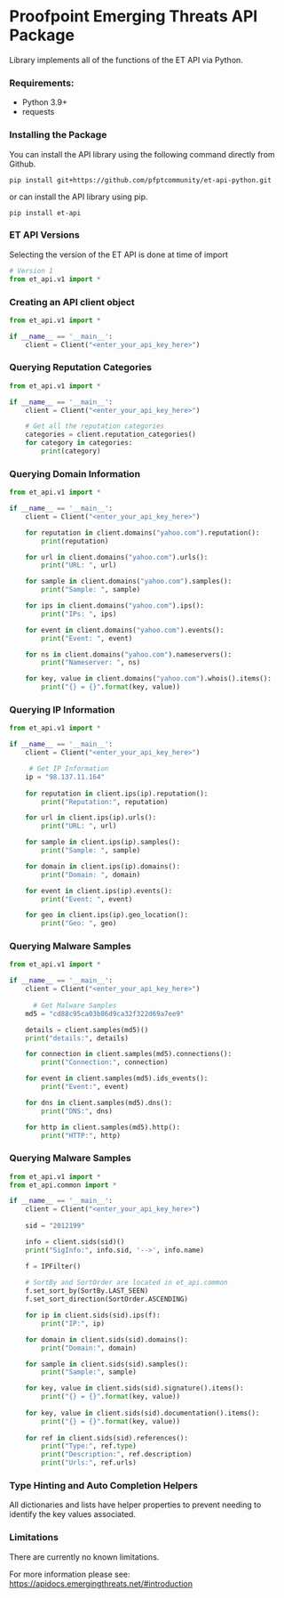 # Proofpoint Emerging Threats API Package

Library implements all of the functions of the ET API via Python.

### Requirements:

* Python 3.9+
* requests
 
### Installing the Package
You can install the API library using the following command directly from Github.
```
pip install git+https://github.com/pfptcommunity/et-api-python.git
```
or can install the API library using pip.
```
pip install et-api
```

### ET API Versions
Selecting the version of the ET API is done at time of import 
```python
# Version 1
from et_api.v1 import *
```

### Creating an API client object
```python
from et_api.v1 import *

if __name__ == '__main__':
    client = Client("<enter_your_api_key_here>")
```

### Querying Reputation Categories
```python
from et_api.v1 import *

if __name__ == '__main__':
    client = Client("<enter_your_api_key_here>")

    # Get all the reputation categories
    categories = client.reputation_categories()
    for category in categories:
        print(category)
```


### Querying Domain Information
```python
from et_api.v1 import *

if __name__ == '__main__':
    client = Client("<enter_your_api_key_here>")

    for reputation in client.domains("yahoo.com").reputation():
        print(reputation)

    for url in client.domains("yahoo.com").urls():
        print("URL: ", url)

    for sample in client.domains("yahoo.com").samples():
        print("Sample: ", sample)

    for ips in client.domains("yahoo.com").ips():
        print("IPs: ", ips)

    for event in client.domains("yahoo.com").events():
        print("Event: ", event)

    for ns in client.domains("yahoo.com").nameservers():
        print("Nameserver: ", ns)

    for key, value in client.domains("yahoo.com").whois().items():
        print("{} = {}".format(key, value))
```

### Querying IP Information
```python
from et_api.v1 import *

if __name__ == '__main__':
    client = Client("<enter_your_api_key_here>")

     # Get IP Information
    ip = "98.137.11.164"
    
    for reputation in client.ips(ip).reputation():
        print("Reputation:", reputation)

    for url in client.ips(ip).urls():
        print("URL: ", url)

    for sample in client.ips(ip).samples():
        print("Sample: ", sample)

    for domain in client.ips(ip).domains():
        print("Domain: ", domain)

    for event in client.ips(ip).events():
        print("Event: ", event)

    for geo in client.ips(ip).geo_location():
        print("Geo: ", geo)
```

### Querying Malware Samples
```python
from et_api.v1 import *

if __name__ == '__main__':
    client = Client("<enter_your_api_key_here>")
    
      # Get Malware Samples
    md5 = "cd88c95ca03b86d9ca32f322d69a7ee9"

    details = client.samples(md5)()
    print("details:", details)

    for connection in client.samples(md5).connections():
        print("Connection:", connection)

    for event in client.samples(md5).ids_events():
        print("Event:", event)

    for dns in client.samples(md5).dns():
        print("DNS:", dns)

    for http in client.samples(md5).http():
        print("HTTP:", http)
```

### Querying Malware Samples
```python
from et_api.v1 import *
from et_api.common import *

if __name__ == '__main__':
    client = Client("<enter_your_api_key_here>")
    
    sid = "2012199"

    info = client.sids(sid)()
    print("SigInfo:", info.sid, '-->', info.name)

    f = IPFilter()
    
    # SortBy and SortOrder are located in et_api.common
    f.set_sort_by(SortBy.LAST_SEEN)
    f.set_sort_direction(SortOrder.ASCENDING)

    for ip in client.sids(sid).ips(f):
        print("IP:", ip)

    for domain in client.sids(sid).domains():
        print("Domain:", domain)

    for sample in client.sids(sid).samples():
        print("Sample:", sample)

    for key, value in client.sids(sid).signature().items():
        print("{} = {}".format(key, value))
   
    for key, value in client.sids(sid).documentation().items():
        print("{} = {}".format(key, value))
   
    for ref in client.sids(sid).references():
        print("Type:", ref.type)
        print("Description:", ref.description)
        print("Urls:", ref.urls)
```

### Type Hinting and Auto Completion Helpers
All dictionaries and lists have helper properties to prevent needing to identify the key values associated.

### Limitations
There are currently no known limitations. 

For more information please see: https://apidocs.emergingthreats.net/#introduction
